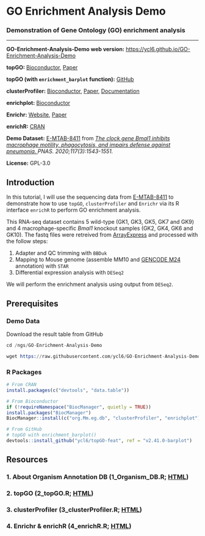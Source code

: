 # GO Enrichment Analysis Demo

### Demonstration of Gene Ontology (GO) enrichment analysis

-----

**GO-Enrichment-Analysis-Demo web version:** https://ycl6.github.io/GO-Enrichment-Analysis-Demo

**topGO:** [Bioconductor](https://bioconductor.org/packages/topGO/), [Paper](https://doi.org/10.1093/bioinformatics/btl140)

**topGO (with `enrichment_barplot` function):** [GitHub](https://github.com/ycl6/topGO-feat)

**clusterProfiler:** [Bioconductor](https://bioconductor.org/packages/clusterProfiler/), [Paper](https://doi.org/10.1089/omi.2011.0118), [Documentation](https://yulab-smu.github.io/clusterProfiler-book/)

**enrichplot:** [Bioconductor](https://bioconductor.org/packages/enrichplot/)

**Enrichr:** [Website](https://amp.pharm.mssm.edu/Enrichr/), [Paper](https://doi.org/10.1093/nar/gkw377)

**enrichR:** [CRAN](https://CRAN.R-project.org/package=enrichR)

**Demo Dataset:** [E-MTAB-8411](https://www.ebi.ac.uk/arrayexpress/experiments/E-MTAB-8411) from *[The clock gene Bmal1 inhibits macrophage motility, phagocytosis, and impairs defense against pneumonia.         ](https://doi.org/10.1073/pnas.1915932117) PNAS. 2020;117(3):1543-1551.*

**License:** GPL-3.0

## Introduction

In this tutorial, I will use the sequencing data from [E-MTAB-8411](https://www.ebi.ac.uk/arrayexpress/experiments/E-MTAB-8411) to demonstrate how to use `topGO`, `clusterProfiler` and `Enrichr` via its R interface `enrichR` to perform GO enrichment analysis. 

This RNA-seq dataset contains 5 wild-type (GK1, GK3, GK5, GK7 and GK9) and 4 macrophage-specific *Bmal1* knockout samples (GK2, GK4, GK6 and GK10). The fastq files were retreived from [ArrayExpress](https://www.ebi.ac.uk/arrayexpress/experiments/E-MTAB-8411/samples/) and processed with the follow steps:

1. Adapter and QC trimming with `BBDuk`
2. Mapping to Mouse genome (assemble MM10 and [GENCODE M24](https://www.gencodegenes.org/mouse/release_M24.html) annotation) with `STAR`
3. Differential expression analysis with `DESeq2`

We will perform the enrichment analysis using output from `DESeq2`.

## Prerequisites

### Demo Data

Download the result table from GitHub

```S
cd /ngs/GO-Enrichment-Analysis-Demo

wget https://raw.githubusercontent.com/ycl6/GO-Enrichment-Analysis-Demo/master/DESeq2_DEG.txt
```

### R Packages

```R
# From CRAN
install.packages(c("devtools", "data.table"))

# From Bioconductor
if (!requireNamespace("BiocManager", quietly = TRUE))
install.packages("BiocManager")
BiocManager::install(c("org.Mm.eg.db", "clusterProfiler", "enrichplot"))

# From GitHub
# topGO with enrichment_barplot()
devtools::install_github("ycl6/topGO-feat", ref = "v2.41.0-barplot")
```

## Resources

### 1. About Organism Annotation DB (1_Organism_DB.R; [HTML](https://ycl6.github.io/GO-Enrichment-Analysis-Demo/1_Organism_DB.html))

### 2. topGO (2_topGO.R; [HTML](https://ycl6.github.io/GO-Enrichment-Analysis-Demo/2_topGO.html))

### 3. clusterProfiler (3_clusterProfiler.R; [HTML](https://ycl6.github.io/GO-Enrichment-Analysis-Demo/3_clusterProfiler.html))

### 4. Enrichr & enrichR (4_enrichR.R; [HTML](https://ycl6.github.io/GO-Enrichment-Analysis-Demo/4_enrichR.html))

